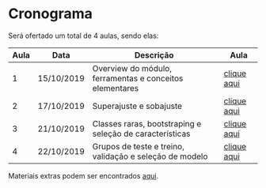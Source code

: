 # Cronograma
Será ofertado um total de 4 aulas, sendo elas:

| Aula | Data       | Descrição | Aula |
| ---- | ---------- | --------- | ---- |
| 1    | 15/10/2019 | Overview do módulo, ferramentas e conceitos elementares | [clique aqui](aula-01/) |
| 2    | 17/10/2019 | Superajuste e sobajuste | [clique aqui](aula-02/) |
| 3    | 21/10/2019 | Classes raras, bootstraping e seleção de características | [clique aqui](aula-03/) |
| 4    | 22/10/2019 | Grupos de teste e treino, validação e seleção de modelo | [clique aqui](aula-04/) |

Materiais extras podem ser encontrados [aqui](extras/).
